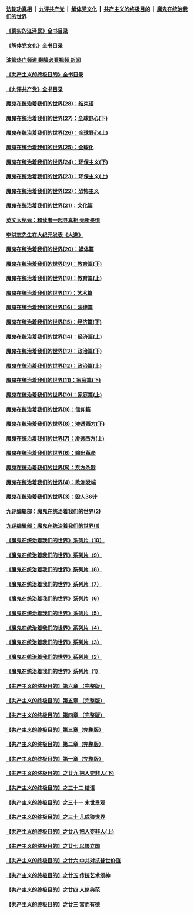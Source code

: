 ####  [法轮功真相](../../../../basic/blob/master/README.md?t=08180601) &nbsp;|&nbsp; [九评共产党](../../../../9ping.md/blob/master/README.md?t=08180601) &nbsp;|&nbsp; [解体党文化](../../../../jtdwh.md/blob/master/README.md?t=08180601)  &nbsp;|&nbsp; [共产主义的终极目的](../../../../gczydzjmd.md/blob/master/README.md?t=08180601) &nbsp;|&nbsp; [魔鬼在统治我们的世界](../../../../mgztzwmdsj.md/blob/master/README.md?t=08180601) 

#### [《真实的江泽民》全书目录](../pages/nsc422/n13721399.md?t=08180601) 

#### [《解体党文化》全书目录](../pages/nsc422/n13721157.md?t=08180601) 

#### [油管热门频道 翻墙必看视频 新闻](http://45.76.130.85:81/youtube.html?08180601)

#### [《共产主义的终极目的》全书目录](../pages/nsc422/n13721048.md?t=08180601) 

#### [《九评共产党》全书目录](../pages/nsc422/n13708085.md?t=08180601) 

#### [魔鬼在统治着我们的世界(28)：结束语](../pages/nsc422/n10936246.md?t=08180601) 

#### [魔鬼在统治着我们的世界(27)：全球野心(下)](../pages/nsc422/n10928319.md?t=08180601) 

#### [魔鬼在统治着我们的世界(26)：全球野心(上)](../pages/nsc422/n10900318.md?t=08180601) 

#### [魔鬼在统治着我们的世界(25)：全球化](../pages/nsc422/n10788205.md?t=08180601) 

#### [魔鬼在统治着我们的世界(24)：环保主义(下)](../pages/nsc422/n10695307.md?t=08180601) 

#### [魔鬼在统治着我们的世界(23)：环保主义(上)](../pages/nsc422/n10688613.md?t=08180601) 

#### [魔鬼在统治着我们的世界(22)：恐怖主义](../pages/nsc422/n10614727.md?t=08180601) 

#### [魔鬼在统治着我们的世界(21)：文化篇](../pages/nsc422/n10597706.md?t=08180601) 

#### [英文大纪元：和读者一起寻真相 无所畏惧](../pages/nsc422/n12542027.md?t=08180601) 

#### [李洪志先生在大纪元发表《大选》](../pages/nsc422/n12534746.md?t=08180601) 

#### [魔鬼在统治着我们的世界(20)：媒体篇](../pages/nsc422/n10586579.md?t=08180601) 

#### [魔鬼在统治着我们的世界(19)：教育篇(下)](../pages/nsc422/n10564808.md?t=08180601) 

#### [魔鬼在统治着我们的世界(18)：教育篇(上)](../pages/nsc422/n10526970.md?t=08180601) 

#### [魔鬼在统治着我们的世界(17)：艺术篇](../pages/nsc422/n10499093.md?t=08180601) 

#### [魔鬼在统治着我们的世界(16)：法律篇](../pages/nsc422/n10485969.md?t=08180601) 

#### [魔鬼在统治着我们的世界(15)：经济篇(下)](../pages/nsc422/n10469975.md?t=08180601) 

#### [魔鬼在统治着我们的世界(14)：经济篇(上)](../pages/nsc422/n10457370.md?t=08180601) 

#### [魔鬼在统治着我们的世界(13)：政治篇(下)](../pages/nsc422/n10448270.md?t=08180601) 

#### [魔鬼在统治着我们的世界(12)：政治篇(上)](../pages/nsc422/n10444576.md?t=08180601) 

#### [魔鬼在统治着我们的世界(11)：家庭篇(下)](../pages/nsc422/n10440961.md?t=08180601) 

#### [魔鬼在统治着我们的世界(10)：家庭篇(上)](../pages/nsc422/n10435448.md?t=08180601) 

#### [魔鬼在统治着我们的世界(9)：信仰篇](../pages/nsc422/n10432159.md?t=08180601) 

#### [魔鬼在统治着我们的世界(8)：渗透西方(下)](../pages/nsc422/n10429603.md?t=08180601) 

#### [魔鬼在统治着我们的世界(7)：渗透西方(上)](../pages/nsc422/n10426013.md?t=08180601) 

#### [魔鬼在统治着我们的世界(6)：输出革命](../pages/nsc422/n10421536.md?t=08180601) 

#### [魔鬼在统治着我们的世界(5)：东方杀戮](../pages/nsc422/n10417707.md?t=08180601) 

#### [魔鬼在统治着我们的世界(4)：欧洲发端](../pages/nsc422/n10414890.md?t=08180601) 

#### [魔鬼在统治着我们的世界(3)：毁人36计](../pages/nsc422/n10411583.md?t=08180601) 

#### [九评编辑部：魔鬼在统治着我们的世界(2)](../pages/nsc422/n10410036.md?t=08180601) 

#### [九评编辑部：魔鬼在统治着我们的世界(1)](../pages/nsc422/n10406825.md?t=08180601) 

#### [《魔鬼在统治着我们的世界》系列片（10）](../pages/nsc422/n12292670.md?t=08180601) 

#### [《魔鬼在统治着我们的世界》系列片（9）](../pages/nsc422/n12290859.md?t=08180601) 

#### [《魔鬼在统治着我们的世界》系列片（8）](../pages/nsc422/n12287445.md?t=08180601) 

#### [《魔鬼在统治着我们的世界》系列片（7）](../pages/nsc422/n12283425.md?t=08180601) 

#### [《魔鬼在统治着我们的世界》系列片（6）](../pages/nsc422/n12282314.md?t=08180601) 

#### [《魔鬼在统治着我们的世界》系列片（5）](../pages/nsc422/n12281419.md?t=08180601) 

#### [《魔鬼在统治着我们的世界》系列片（4）](../pages/nsc422/n12274024.md?t=08180601) 

#### [《魔鬼在统治着我们的世界》系列片（3）](../pages/nsc422/n12271322.md?t=08180601) 

#### [《魔鬼在统治着我们的世界》系列片（2）](../pages/nsc422/n12269049.md?t=08180601) 

#### [《魔鬼在统治着我们的世界》系列片（1）](../pages/nsc422/n12267575.md?t=08180601) 

#### [【共产主义的终极目的】第六章 （完整版）](../pages/nsc422/n11428913.md?t=08180601) 

#### [【共产主义的终极目的】第五章 （完整版）](../pages/nsc422/n11428912.md?t=08180601) 

#### [【共产主义的终极目的】第四章 （完整版）](../pages/nsc422/n11428907.md?t=08180601) 

#### [【共产主义的终极目的】第三章（完整版）](../pages/nsc422/n11428848.md?t=08180601) 

#### [【共产主义的终极目的】第二章（完整版）](../pages/nsc422/n11428831.md?t=08180601) 

#### [【共产主义的终极目的】第一章（完整版）](../pages/nsc422/n11417651.md?t=08180601) 

#### [【共产主义的终极目的】之廿九 把人变非人(下)](../pages/nsc422/n11344140.md?t=08180601) 

#### [【共产主义的终极目的】之三十二 结语](../pages/nsc422/n11360535.md?t=08180601) 

#### [【共产主义的终极目的】之三十一 末世景观](../pages/nsc422/n11351129.md?t=08180601) 

#### [【共产主义的终极目的】之三十 几成狼世界](../pages/nsc422/n11348280.md?t=08180601) 

#### [【共产主义的终极目的】之廿八 把人变非人(上)](../pages/nsc422/n11340492.md?t=08180601) 

#### [【共产主义的终极目的】之廿七 以恨立国](../pages/nsc422/n11336944.md?t=08180601) 

#### [【共产主义的终极目的】之廿六 中共对抗普世价值](../pages/nsc422/n11324785.md?t=08180601) 

#### [【共产主义的终极目的】之廿五 传统艺术颂神](../pages/nsc422/n11296396.md?t=08180601) 

#### [【共产主义的终极目的】之廿四 人伦典范](../pages/nsc422/n11296397.md?t=08180601) 

#### [【共产主义的终极目的】之廿三 富而有德](../pages/nsc422/n11283598.md?t=08180601) 

<img src='http://gfw-breaker.win/goodnews/indexes/nsc422.md' width='0px' height='0px'/>
